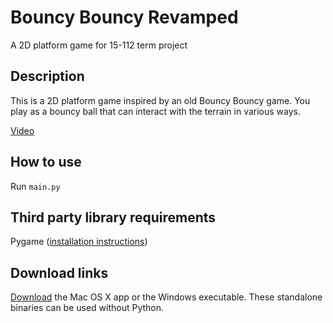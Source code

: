 # Bouncy Bouncy Revamped

A 2D platform game for 15-112 term project

## Description

This is a 2D platform game inspired by an old Bouncy Bouncy game. You play as a bouncy ball that can interact with the terrain in various ways.

[Video](https://lane-widen.com/bouncy-bouncy/)

## How to use
Run `main.py`

## Third party library requirements

Pygame ([installation instructions](https://www.pygame.org/wiki/GettingStarted))

## Download links

[Download](https://github.com/danielwen/bouncier/releases) the Mac OS X app or the Windows executable. These standalone binaries can be used without Python.
